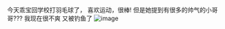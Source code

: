 今天乖宝回学校打羽毛球了， 喜欢运动，很棒!  但是她提到有很多的帅气的小哥哥??? 我现在很不爽 又被钓鱼了
![image](https://github.com/yue25699/yue-bk/assets/54253932/fcbdec7c-7452-4cca-864e-6b2a501f8eee)
